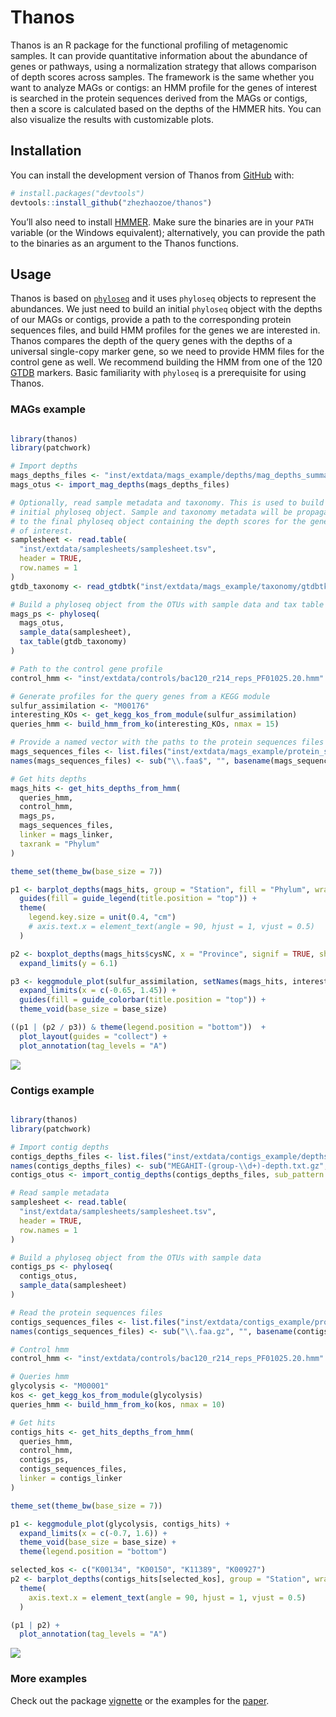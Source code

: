 
<!-- README.md is generated from README.Rmd. Please edit that file -->

# Thanos

<!-- badges: start -->
<!-- badges: end -->

Thanos is an R package for the functional profiling of metagenomic
samples. It can provide quantitative information about the abundance of
genes or pathways, using a normalization strategy that allows comparison
of depth scores across samples. The framework is the same whether you
want to analyze MAGs or contigs: an HMM profile for the genes of
interest is searched in the protein sequences derived from the MAGs or
contigs, then a score is calculated based on the depths of the HMMER
hits. You can also visualize the results with customizable plots.

## Installation

You can install the development version of Thanos from
[GitHub](https://github.com/) with:

``` r
# install.packages("devtools")
devtools::install_github("zhezhaozoe/thanos")
```

You’ll also need to install [HMMER](http://hmmer.org/). Make sure the
binaries are in your `PATH` variable (or the Windows equivalent);
alternatively, you can provide the path to the binaries as an argument
to the Thanos functions.

## Usage

Thanos is based on [`phyloseq`](https://joey711.github.io/phyloseq/) and
it uses `phyloseq` objects to represent the abundances. We just need to
build an initial `phyloseq` object with the depths of our MAGs or
contigs, provide a path to the corresponding protein sequences files,
and build HMM profiles for the genes we are interested in. Thanos
compares the depth of the query genes with the depths of a universal
single-copy marker gene, so we need to provide HMM files for the control
gene as well. We recommend building the HMM from one of the 120
[GTDB](https://gtdb.ecogenomic.org/) markers. Basic familiarity with
`phyloseq` is a prerequisite for using Thanos.

### MAGs example

``` r

library(thanos)
library(patchwork)

# Import depths
mags_depths_files <- "inst/extdata/mags_example/depths/mag_depths_summary.tsv"
mags_otus <- import_mag_depths(mags_depths_files)

# Optionally, read sample metadata and taxonomy. This is used to build an
# initial phyloseq object. Sample and taxonomy metadata will be propagated
# to the final phyloseq object containing the depth scores for the genes
# of interest.
samplesheet <- read.table(
  "inst/extdata/samplesheets/samplesheet.tsv",
  header = TRUE,
  row.names = 1
)
gtdb_taxonomy <- read_gtdbtk("inst/extdata/mags_example/taxonomy/gtdbtk_summary.tsv")

# Build a phyloseq object from the OTUs with sample data and tax table
mags_ps <- phyloseq(
  mags_otus,
  sample_data(samplesheet),
  tax_table(gtdb_taxonomy)
)

# Path to the control gene profile
control_hmm <- "inst/extdata/controls/bac120_r214_reps_PF01025.20.hmm"

# Generate profiles for the query genes from a KEGG module
sulfur_assimilation <- "M00176"
interesting_KOs <- get_kegg_kos_from_module(sulfur_assimilation)
queries_hmm <- build_hmm_from_ko(interesting_KOs, nmax = 15)

# Provide a named vector with the paths to the protein sequences files
mags_sequences_files <- list.files("inst/extdata/mags_example/protein_sequences", full.names = TRUE)
names(mags_sequences_files) <- sub("\\.faa$", "", basename(mags_sequences_files))

# Get hits depths
mags_hits <- get_hits_depths_from_hmm(
  queries_hmm,
  control_hmm,
  mags_ps,
  mags_sequences_files,
  linker = mags_linker,
  taxrank = "Phylum"
)

theme_set(theme_bw(base_size = 7))

p1 <- barplot_depths(mags_hits, group = "Station", fill = "Phylum", wrap = c("Gene", "Province")) +
  guides(fill = guide_legend(title.position = "top")) +
  theme(
    legend.key.size = unit(0.4, "cm")
    # axis.text.x = element_text(angle = 90, hjust = 1, vjust = 0.5)
  )

p2 <- boxplot_depths(mags_hits$cysNC, x = "Province", signif = TRUE, show.legend = FALSE) +
  expand_limits(y = 6.1)

p3 <- keggmodule_plot(sulfur_assimilation, setNames(mags_hits, interesting_KOs)) +
  expand_limits(x = c(-0.65, 1.45)) +
  guides(fill = guide_colorbar(title.position = "top")) +
  theme_void(base_size = base_size)

((p1 | (p2 / p3)) & theme(legend.position = "bottom"))  +
  plot_layout(guides = "collect") +
  plot_annotation(tag_levels = "A")
```

![](paper/figures/mags_second_patchwork.png)

### Contigs example

``` r

library(thanos)
library(patchwork)

# Import contig depths
contigs_depths_files <- list.files("inst/extdata/contigs_example/depths/", full.names = T)
names(contigs_depths_files) <- sub("MEGAHIT-(group-\\d+)-depth.txt.gz", "\\1", basename(contigs_depths_files))
contigs_otus <- import_contig_depths(contigs_depths_files, sub_pattern = "MEGAHIT-group-\\d+-([^.]*).*", sub_replacement = "\\1")

# Read sample metadata
samplesheet <- read.table(
  "inst/extdata/samplesheets/samplesheet.tsv",
  header = TRUE,
  row.names = 1
)

# Build a phyloseq object from the OTUs with sample data
contigs_ps <- phyloseq(
  contigs_otus,
  sample_data(samplesheet)
)

# Read the protein sequences files
contigs_sequences_files <- list.files("inst/extdata/contigs_example/protein_sequences", full.names = T)
names(contigs_sequences_files) <- sub("\\.faa.gz", "", basename(contigs_sequences_files))

# Control hmm
control_hmm <- "inst/extdata/controls/bac120_r214_reps_PF01025.20.hmm"

# Queries hmm
glycolysis <- "M00001"
kos <- get_kegg_kos_from_module(glycolysis)
queries_hmm <- build_hmm_from_ko(kos, nmax = 10)

# Get hits
contigs_hits <- get_hits_depths_from_hmm(
  queries_hmm,
  control_hmm,
  contigs_ps,
  contigs_sequences_files,
  linker = contigs_linker
)

theme_set(theme_bw(base_size = 7))

p1 <- keggmodule_plot(glycolysis, contigs_hits) +
  expand_limits(x = c(-0.7, 1.6)) +
  theme_void(base_size = base_size) +
  theme(legend.position = "bottom")

selected_kos <- c("K00134", "K00150", "K11389", "K00927")
p2 <- barplot_depths(contigs_hits[selected_kos], group = "Station", wrap = "Gene") +
  theme(
    axis.text.x = element_text(angle = 90, hjust = 1, vjust = 0.5)
  )

(p1 | p2) +
  plot_annotation(tag_levels = "A")
```

![](paper/figures/contigs_second_patchwork.png)

### More examples

Check out the package [vignette](inst/doc/introduction_to_thanos.html) or the examples for the [paper](paper/code).
